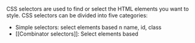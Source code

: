 CSS selectors are used to find or select the HTML elements you want to style. CSS selectors can be divided into five categories:
- Simple selectors: select elements based n name, id, class
- [[Combinator selectors]]: Select elements based